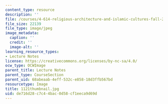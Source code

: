 ```yaml
---
content_type: resource
description: ''
file: /courses/4-614-religious-architecture-and-islamic-cultures-fall-2002/de716d28c7c44bac0d58cf1eeca9d69d_1121thumbnail.jpg
file_size: 22139
file_type: image/jpeg
image_metadata:
  caption: ''
  credit: ''
  image-alt: ''
learning_resource_types:
- Lecture Notes
license: https://creativecommons.org/licenses/by-nc-sa/4.0/
ocw_type: OCWImage
parent_title: Lecture Notes
parent_type: CourseSection
parent_uid: 68abeaab-4eff-532c-e858-18d3ffb567bd
resourcetype: Image
title: 1121thumbnail.jpg
uid: de716d28-c7c4-4bac-0d58-cf1eeca9d69d
---
```

